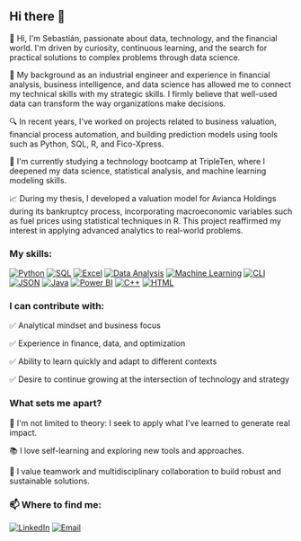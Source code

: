 ## Hi there 👋

<!--
**sguarin117/sguarin117** is a ✨ _special_ ✨ repository because its `README.md` (this file) appears on your GitHub profile.

Here are some ideas to get you started:

- 🔭 I’m currently working on ...
-  🌱I’m currently learning ...
- 👯 I’m looking to collaborate on ...
- 🤔 I’m looking for help with ...
- 💬 Ask me about ...
- 📫 How to reach me: ...
- 😄 Pronouns: ...
- ⚡ Fun fact: ...
-->

👋 Hi, I'm Sebastián, passionate about data, technology, and the financial world. I'm driven by curiosity, continuous learning, and the search for practical solutions to complex problems through data science.

🔭 My background as an industrial engineer and experience in financial analysis, business intelligence, and data science has allowed me to connect my technical skills with my strategic skills. I firmly believe that well-used data can transform the way organizations make decisions.

🔍 In recent years, I've worked on projects related to business valuation, financial process automation, and building prediction models using tools such as Python, SQL, R, and Fico-Xpress.

🌱 I'm currently studying a technology bootcamp at TripleTen, where I deepened my data science, statistical analysis, and machine learning modeling skills.

📈 During my thesis, I developed a valuation model for Avianca Holdings during its bankruptcy process, incorporating macroeconomic variables such as fuel prices using statistical techniques in R. This project reaffirmed my interest in applying advanced analytics to real-world problems.

### My skills:

[![Python](https://img.shields.io/badge/Python-Data_Science-3776ab?style=flat&logo=python&logoColor=white)](https://git.io/python-skills)
[![SQL](https://img.shields.io/badge/SQL-Analytical-003545?style=flat&logo=mysql&logoColor=white)](https://git.io/sql-skills)
[![Excel](https://img.shields.io/badge/Excel-Advanced-217346?style=flat&logo=microsoft-excel&logoColor=white)](https://git.io/excel-skills)
[![Data Analysis](https://img.shields.io/badge/Data_Analysis-Insightful-20c997?style=flat&logo=google-analytics&logoColor=white)](https://git.io/data-skills)
[![Machine Learning](https://img.shields.io/badge/Machine_Learning-Scikit--Learn-f7931e?style=flat&logo=scikitlearn&logoColor=white)](https://git.io/ml-skills)
[![CLI](https://img.shields.io/badge/Command_Line-Experienced-555555?style=flat&logo=gnubash&logoColor=white)](https://git.io/cli-skills)
[![JSON](https://img.shields.io/badge/JSON-Structured_Data-5e5c5c?style=flat&logo=json&logoColor=white)](https://git.io/json-skills)
[![Java](https://img.shields.io/badge/Java-OOP_Proficiency-007396?style=flat&logo=java&logoColor=white)](https://git.io/java-skills)
[![Power BI](https://img.shields.io/badge/Power_BI-Data_Visualization-f2c811?style=flat&logo=powerbi&logoColor=black)](https://git.io/powerbi-skills)
[![C++](https://img.shields.io/badge/C++-Efficient_Code-00599C?style=flat&logo=c%2B%2B&logoColor=white)](https://git.io/cpp-skills)
[![HTML](https://img.shields.io/badge/HTML-Learning-ff5733?style=flat&logo=html5&logoColor=white)](https://git.io/html-skills)

### I can contribute with:
✅ Analytical mindset and business focus

✅ Experience in finance, data, and optimization

✅ Ability to learn quickly and adapt to different contexts

✅ Desire to continue growing at the intersection of technology and strategy

### What sets me apart?
🚀 I'm not limited to theory: I seek to apply what I've learned to generate real impact.

📚 I love self-learning and exploring new tools and approaches.

🤝 I value teamwork and multidisciplinary collaboration to build robust and sustainable solutions.

### 📫 Where to find me:

[![LinkedIn](https://img.shields.io/badge/LinkedIn-Sebastian_Guarin-0A66C2?style=flat&logo=linkedin&logoColor=white)](https://www.linkedin.com/in/sebastian-guarin/)
[![Email](https://img.shields.io/badge/Email-sguarin96@gmail.com-D14836?style=flat&logo=gmail&logoColor=white)](mailto:sguarin96@gmail.com)
